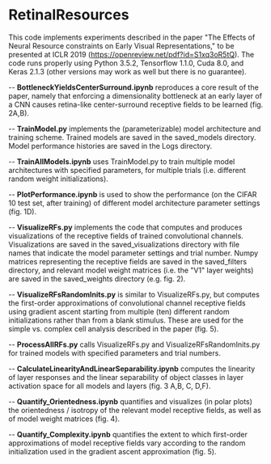 # RetinalResources

This code implements experiments described in the paper "The Effects of Neural Resource constraints on Early Visual Representations," to be presented at ICLR 2019 (https://openreview.net/pdf?id=S1xq3oR5tQ). The code runs properly using Python 3.5.2, Tensorflow 1.1.0, Cuda 8.0, and Keras 2.1.3 (other versions may work as well but there is no guarantee).

-- **BottleneckYieldsCenterSurround.ipynb** reproduces a core result of the paper, namely that enforcing a dimensionality bottleneck at an early layer of a CNN causes retina-like center-surround receptive fields to be learned (fig. 2A,B).

-- **TrainModel.py** implements the (parameterizable) model architecture and training scheme.   Trained models are saved in the saved_models directory.  Model performance histories are saved in the Logs directory.

-- **TrainAllModels.ipynb** uses TrainModel.py to train multiple model architectures with specified parameters, for multiple trials (i.e. different random weight initializations).

-- **PlotPerformance.ipynb** is used to show the performance (on the CIFAR 10 test set, after training) of different model architecture parameter settings (fig. 1D).

-- **VisualizeRFs.py** implements the code that computes and produces visualizations of the receptive fields of trained convolutional channels.  Visualizations are saved in the saved_visualizations directory with file names that indicate the model parameter settings and trial number.  Numpy matrices representing the receptive fields are saved in the saved_filters directory, and relevant model weight matrices (i.e. the "V1" layer weights) are saved in the saved_weights directory (e.g. fig. 2).

-- **VisualizeRFsRandomInits.py** is similar to VisualizeRFs.py, but computes the first-order approximations of convolutional channel receptive fields using gradient ascent starting from multiple (ten) different random initializations rather than from a blank stimulus.  These are used for the simple vs. complex cell analysis described in the paper (fig. 5).

-- **ProcessAllRFs.py** calls VisualizeRFs.py and VisualizeRFsRandomInits.py for trained models with specified parameters and trial numbers.

-- **CalculateLinearityAndLinearSeparability.ipynb** computes the linearity of layer responses and the linear separability of object classes in layer activation space for all models and layers (fig. 3 A,B, C, D,F).

-- **Quantify_Orientedness.ipynb** quantifies and visualizes (in polar plots) the orientedness / isotropy of the relevant model receptive fields, as well as of model weight matrices (fig. 4).

-- **Quantify_Complexity.ipynb** quantifies the extent to which first-order approximations of model receptive fields vary according to the random initialization used in the gradient ascent approximation (fig. 5).


